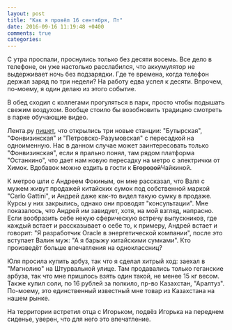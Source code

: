 ```yaml
---
layout: post
title: "Как я провёл 16 сентября, Пт"
date: 2016-09-16 11:19:48 +0400
comments: true
categories: 
---
```

С утра проспали, проснулись только без десяти восемь. Все дело в телефоне, он уже настолько расслабился, что аккумулятор не выдерживает ночь без подзарядки. Где те времена, когда телефон держал заряд по три недели? На работу едва успел к десяти. Впрочем, по-моему, я один делаю из этого событие.

В обед сходил с коллегами прогуляться в парк, просто чтобы подышать свежим воздухом. Вообще стоило бы возобновить традицию смотреть в парке обучающие видео. 

Лента.ру [пишет](https://lenta.ru/news/2016/09/16/stations/), что открылись три новые станции: "Бутырская", "Фонвизинская" и "Петровско-Разумовская" с пересадкой на одноименную. Нас в данном случае может заинтересовать только "Фонвизинская", если я прально понял, там рядом платформа "Останкино", что дает нам новую пересадку на метро с электрички от Химок. Вдобавок можно ездить в гости к ~~Егоровой~~Чайкиной.

К метроо шли с Андреем Фокиным, он мне рассказал, что Валя с мужем живут продажей китайских сумок под собственной маркой "Carlo Gattini", и Андрей даже как-то видел такую сумку в продаже. Курсы у них закрылись, однако они проводят "консультации". Мне показалось, что Андрей им завидует, хотя, на мой взгляд, напрасно. Если вообразить себе некую сферическую встречу выпускников, где каждый встает и рассказывает о себе то, к примеру, Андрей встает и говорит: "Я разработчик Oracle в энергетической компании", после это вступает Валин муж: "А я барыжу китайскими сумками". Кто произведёт больше впечатления на одноклассниц?

Юля просила купить арбуз, так что я сделал хитрый ход: заехал в "Магнолию" на Штурвальной улице. Там продавались только геганские арбуза, так что мне пришлось взять один такой, не менее 15 кг весом. Также купил соли, по 16 рублей за полкило, пр-во Казахстан, "Аралтуз". По-моему, это единственный известный мне товар из Казахстана на нашем рынке.

На территории встретил отца с Игорьком, подвёз Игорька на переднем сиденье, уверен, что для него это впечатление.